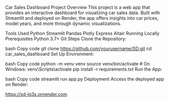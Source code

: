 Car Sales Dashboard
Project Overview
This project is a web app that provides an interactive dashboard for visualizing car sales data. Built with Streamlit and deployed on Render, the app offers insights into car prices, model years, and more through dynamic visualizations.

Tools Used
Python
Streamlit
Pandas
Plotly Express
Altair
Running Locally
Prerequisites
Python 3.7+
Git
Steps
Clone the Repository:

bash
Copy code
git clone https://github.com/yourusername/SD.git
cd car_sales_dashboard
Set Up Environment:

bash
Copy code
python -m venv venv
source venv/bin/activate  # On Windows: venv\Scripts\activate
pip install -r requirements.txt
Run the App:

bash
Copy code
streamlit run app.py
Deployment
Access the deployed app on Render:

https://sd-lg3x.onrender.com
